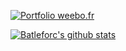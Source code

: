 [![Portfolio weebo.fr](https://img.shields.io/website-up-down-green-red/http/shields.io.svg)](https://weebo.fr)


[![Batleforc's github stats](https://github-readme-stats.vercel.app/api?username=Batleforc&theme=blue-green)](https://github.com/Batleforc/github-readme-stats)

<!--
**batleforc/batleforc** is a ✨ _special_ ✨ repository because its `README.md` (this file) appears on your GitHub profile.

Here are some ideas to get you started:

- 🔭 I’m currently working on ...
- 🌱 I’m currently learning ...
- 👯 I’m looking to collaborate on ...
- 🤔 I’m looking for help with ...
- 💬 Ask me about ...
- 📫 How to reach me: ...
- 😄 Pronouns: ...
- ⚡ Fun fact: ...
-->

